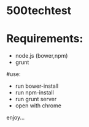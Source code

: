 # 500techtest

# Requirements:
- node.js (bower,npm)
- grunt

#use:
- run bower-install
- run npm-install
- run grunt server
- open with chrome

enjoy...
